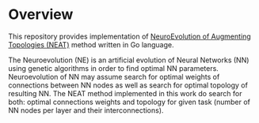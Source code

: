 # Overview
This repository provides implementation of [NeuroEvolution of Augmenting Topologies (NEAT)][1] method written in Go language.

The Neuroevolution (NE) is an artificial evolution of Neural Networks (NN) using genetic algorithms in order to find optimal NN parameters. Neuroevolution of NN may assume search for optimal weights of connections between NN nodes as well as search for optimal topology of resulting NN. The NEAT method implemented in this work do search for both: optimal connections weights and topology for given task (number of NN nodes per layer and their interconnections).

[1]:http://www.cs.ucf.edu/~kstanley/neat.html
